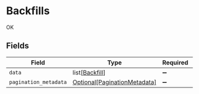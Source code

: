 # Backfills

OK


## Fields

| Field                                                                     | Type                                                                      | Required                                                                  | Description                                                               |
| ------------------------------------------------------------------------- | ------------------------------------------------------------------------- | ------------------------------------------------------------------------- | ------------------------------------------------------------------------- |
| `data`                                                                    | list[[Backfill](../../models/shared/backfill.md)]                         | :heavy_minus_sign:                                                        | N/A                                                                       |
| `pagination_metadata`                                                     | [Optional[PaginationMetadata]](../../models/shared/paginationmetadata.md) | :heavy_minus_sign:                                                        | N/A                                                                       |